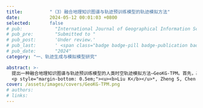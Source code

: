 ```yaml
---
title:          "（3）融合地理知识图谱与轨迹预训练模型的轨迹模拟方法"
date:           2024-05-12 00:01:03 +0800
selected:       false
# pub:            "International Journal of Geographical Information Science (IJGIS)"
# pub_pre:        "Submitted to "
# pub_post:       'Under review.'
# pub_last:       ' <span class="badge badge-pill badge-publication badge-success">Spotlight</span>'
# pub_date:       "2024"
category: "一、轨迹生成与模拟模型研究"

abstract: >-
  提出一种融合地理知识图谱与轨迹预训练模型的人类时空轨迹模拟方法—GeoKG-TPM。首先，基于大量真实轨迹数据，以掩码方式训练双层Transformer编码器，得到轨迹预训练模型；其次，将有益于轨迹建模的地理信息组织为地理知识图谱并进行表示学习；最后，融合轨迹预训练模型与地理知识图谱嵌入表示，构建基于Transformer解码器的轨迹生成模型。本研究所提出的轨迹模拟模型取得了比基线模型更好的效果，所生成的轨迹数据不但与真实数据具有更相似的时空统计特征，且通过了隐私泄露测试，能够为现实应用提供高质量的合成轨迹数据集。
  <p style="margin-bottom: 0.5em;"><u><b>Liu K</b></u>*, Zheng S, Chen Z, Yang X, Yin L, Deng M, Lu F. GeoKG-TPM: A Trajectory Generation Method by Integrating Geographic Knowledge Graph and Trajectory Pre-training Model [J]. Information Fusion, 2024.（中科院一区SCI，已投稿）</p>
cover: /assets/images/covers/GeoKG-TPM.png
# authors:
# links:
---
```

